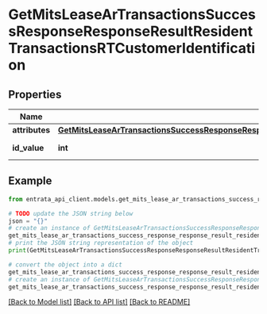 # GetMitsLeaseArTransactionsSuccessResponseResponseResultResidentTransactionsRTCustomerIdentification


## Properties

Name | Type | Description | Notes
------------ | ------------- | ------------- | -------------
**attributes** | [**GetMitsLeaseArTransactionsSuccessResponseResponseResultResidentTransactionsRTCustomerIdentificationAttributes**](GetMitsLeaseArTransactionsSuccessResponseResponseResultResidentTransactionsRTCustomerIdentificationAttributes.md) |  | 
**id_value** | **int** | Customer&#39;s Lease ID | 

## Example

```python
from entrata_api_client.models.get_mits_lease_ar_transactions_success_response_response_result_resident_transactions_rt_customer_identification import GetMitsLeaseArTransactionsSuccessResponseResponseResultResidentTransactionsRTCustomerIdentification

# TODO update the JSON string below
json = "{}"
# create an instance of GetMitsLeaseArTransactionsSuccessResponseResponseResultResidentTransactionsRTCustomerIdentification from a JSON string
get_mits_lease_ar_transactions_success_response_response_result_resident_transactions_rt_customer_identification_instance = GetMitsLeaseArTransactionsSuccessResponseResponseResultResidentTransactionsRTCustomerIdentification.from_json(json)
# print the JSON string representation of the object
print(GetMitsLeaseArTransactionsSuccessResponseResponseResultResidentTransactionsRTCustomerIdentification.to_json())

# convert the object into a dict
get_mits_lease_ar_transactions_success_response_response_result_resident_transactions_rt_customer_identification_dict = get_mits_lease_ar_transactions_success_response_response_result_resident_transactions_rt_customer_identification_instance.to_dict()
# create an instance of GetMitsLeaseArTransactionsSuccessResponseResponseResultResidentTransactionsRTCustomerIdentification from a dict
get_mits_lease_ar_transactions_success_response_response_result_resident_transactions_rt_customer_identification_from_dict = GetMitsLeaseArTransactionsSuccessResponseResponseResultResidentTransactionsRTCustomerIdentification.from_dict(get_mits_lease_ar_transactions_success_response_response_result_resident_transactions_rt_customer_identification_dict)
```
[[Back to Model list]](../README.md#documentation-for-models) [[Back to API list]](../README.md#documentation-for-api-endpoints) [[Back to README]](../README.md)


